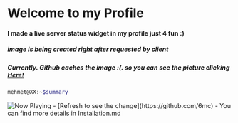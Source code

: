 # Welcome to my Profile
#### I made a live server status widget in my profile just 4 fun :)
##### image is being created right after requested by client
##### Currently. Github caches the image :(. so you can see the picture clicking [Here!](https://mehmet.ninja/status/)

```sh
mehmet@XX:~$summary
```

 <img src="https://mehmet.ninja/status/"  alt="Now Playing">
- [Refresh to see the change](https://github.com/6mc)
- You can find more details in Installation.md
